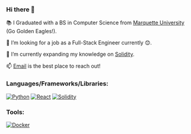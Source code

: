 ### Hi there 👋

📚 I Graduated with a BS in Computer Science from [Marquette University](https://www.marquette.edu/) (Go Golden Eagles!).

💼 I’m looking for a job as a Full-Stack Engineer currently 😊.

🌱 I’m currently expanding my knowledge on [Solidity](https://soliditylang.org/).

📫 [Email](mailto:kevinoconnell42@gmail.com) is the best place to reach out!

### Languages/Frameworks/Libraries:

<p align="left">
	<a href="https://www.python.org/"><img src="https://img.shields.io/badge/Python-3776AB?style=for-the-badge&logo=python&logoColor=white" alt="Python" /></a>
	<a href="https://reactjs.org/"><img src="https://img.shields.io/badge/React-20232A?style=for-the-badge&logo=react&logoColor=61DAFB" alt="React" /></a>
	<a href="https://docs.soliditylang.org/en/v0.8.15/#"><img src="https://img.shields.io/badge/Solidity-e6e6e6?style=for-the-badge&logo=solidity&logoColor=black" alt="Solidity" /></a>
</p>

### Tools:

<p align="left">
	<a href="https://www.docker.com/"><img src="https://img.shields.io/badge/Docker-2CA5E0?style=for-the-badge&logo=docker&logoColor=white" alt="Docker" /></a>
</p>
